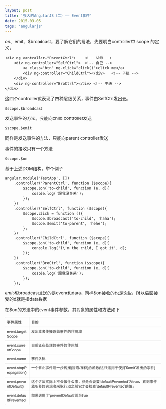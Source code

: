 ```yaml
---
layout: post
title: '强大的AngularJS（二）—— Event事件'
date: 2015-03-05
tags: 'angularjs'
---
```


$on、$emit、$broadcast，要了解它们的用法，先要明白controller中 scope 的定义，

	<div ng-controller="ParentCtrl">	<!-- 父级 -->
	   	<div ng-controller="SelfCtrl">	<!-- 自己 -->
	     	<a class="btn" ng-click="click()">click me</a>	
	     	<div ng-controller="ChildCtrl"></div>	<!-- 子级 -->
	   	</div>
	   	<div ng-controller="BroCtrl"></div>	<!-- 平级 -->
	</div>

这四个controller就表现了四种层级关系，事件由SelfCtrl发出去。

	$scope.$broadcast

发送事件的方法，只能向child controller发送

	$scope.$emit

同样是发送事件的方法，只能向parent controller发送

事件的接收只有一个方法

	$scope.$on

基于上述DOM结构，举个例子

	angular.module('TestApp', [])
		.controller('ParentCtrl', function ($scope){
			$scope.$on('to-child', function (e, d){
				cosole.log('跟我没关系');
			});
		})
		.controller('SelfCtrl', function ($scope){
			$scope.click = function (){
				$scope.$broadcast('to-child', 'haha');
				$scope.$emit('to-parent', 'hehe');
			};
		})
		.controller('ChildCtrl', function ($scope){
			$scope.$on('to-child', function (e, d){
				console.log('I\'m the child, I got it', d);
			});
		})
		.controller('BroCtrl', function ($scope){
			$scope.$on('to-child', function (e, d){
				cosole.log('跟我没关系');
			});
		});

$emit和$broadcast发送的是event和data，同样$on接收的也是这些，所以后面接受的d就是指data数据

在$on的方法中的event事件参数，其对象的属性和方法如下

<img src="/images/articles/learn-angular-2-1.png" alt="" />
